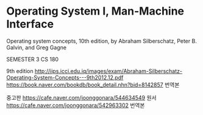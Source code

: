 # Operating System I, Man-Machine Interface
Operating system concepts, 10th edition,
by Abraham Silberschatz, Peter B. Galvin, and
Greg Gagne

SEMESTER 3
CS 180

9th edition
http://iips.icci.edu.iq/images/exam/Abraham-Silberschatz-Operating-System-Concepts---9th2012.12.pdf
https://book.naver.com/bookdb/book_detail.nhn?bid=8142857 번역본

중고판 
https://cafe.naver.com/joonggonara/544634549 원서
https://cafe.naver.com/joonggonara/542963302 번역본
